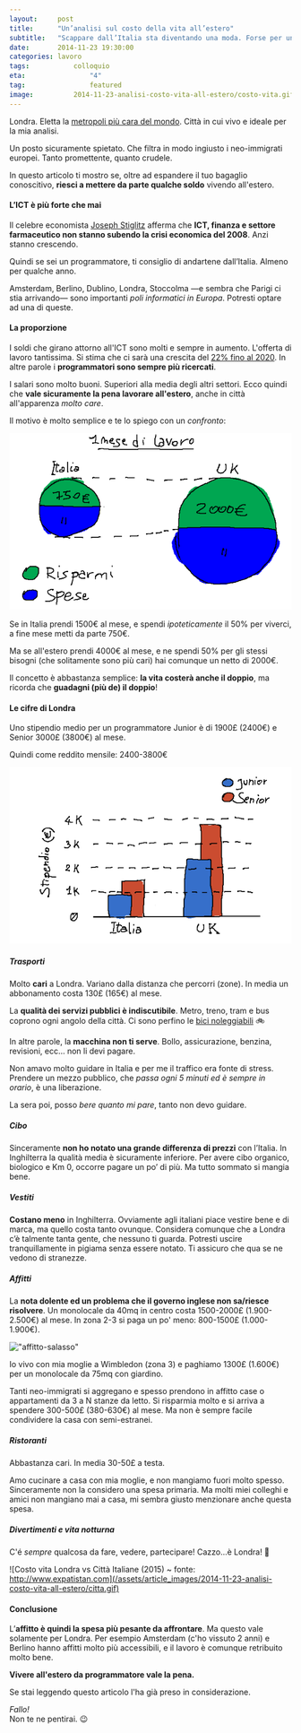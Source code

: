 ```yaml
---
layout:     post
title:      "Un’analisi sul costo della vita all’estero"
subtitle:   "Scappare dall’Italia sta diventando una moda. Forse per un programmatore, dovrebbe essere un’esigenza."
date:       2014-11-23 19:30:00
categories: lavoro
tags: 			colloquio
eta: 				"4"
tag: 				featured
image: 			2014-11-23-analisi-costo-vita-all-estero/costo-vita.gif
---
```


Londra. Eletta la [metropoli più cara del mondo].
Città in cui vivo e ideale per la mia analisi.

Un posto sicuramente spietato. Che filtra in modo ingiusto i neo-immigrati europei. 
Tanto promettente, quanto crudele.

In questo articolo ti mostro se, oltre ad espandere il tuo bagaglio conoscitivo, **riesci a mettere da parte qualche soldo** vivendo all'estero.


#### L’ICT è più forte che mai
Il celebre economista [Joseph Stiglitz] afferma che **ICT, finanza e settore farmaceutico non stanno subendo la crisi economica del 2008**. Anzi stanno crescendo.

Quindi se sei un programmatore, ti consiglio di andartene dall’Italia. Almeno per qualche anno. 

Amsterdam, Berlino, Dublino, Londra, Stoccolma &mdash;e sembra che Parigi ci stia arrivando&mdash; sono importanti *poli informatici in Europa*. Potresti optare ad una di queste.


#### La proporzione
I soldi che girano attorno all'ICT sono molti e sempre in aumento. L'offerta di lavoro tantissima. Si stima che ci sarà una crescita del [22% fino al 2020](http://www.computerworld.com/article/2502348/it-management/it-jobs-will-grow-22--through-2020--says-u-s-.html).
In altre parole i **programmatori sono sempre più ricercati**. 

I salari sono molto buoni. Superiori alla media degli altri settori. Ecco quindi che **vale sicuramente la pena lavorare all'estero**, anche in città all'apparenza *molto care*.

Il motivo è molto semplice e te lo spiego con un *confronto*:

![In Italia arrivi a fine mese con pochi spiccioli](/assets/article_images/2014-11-23-analisi-costo-vita-all-estero/comparazione.gif)

Se in Italia prendi 1500&euro; al mese, e spendi *ipoteticamente* il 50% per viverci, a fine mese metti da parte 750&euro;.

Ma se all'estero prendi 4000&euro; al mese, e ne spendi 50% per gli stessi bisogni (che solitamente sono più cari) hai comunque un netto di 2000&euro;.


Il concetto è abbastanza semplice: **la vita costerà anche il doppio**, ma ricorda che **guadagni (più de) il doppio**!

#### Le cifre di Londra
Uno stipendio medio per un programmatore Junior è di 1900&pound; (2400&euro;) e Senior 3000&pound; (3800&euro;) al mese.

Quindi come reddito mensile: 2400-3800&euro;

![Rapporto Stipendi (Italia - Inghilterra)](/assets/article_images/2014-11-23-analisi-costo-vita-all-estero/stipendi-barchart.gif)

##### Trasporti
Molto **cari** a Londra. Variano dalla distanza che percorri (zone). In media un abbonamento costa 130&pound; (165&euro;) al mese.

La **qualità dei servizi pubblici è indiscutibile**. Metro, treno, tram e bus coprono ogni angolo della città. Ci sono perfino le [bici noleggiabili](https://tfl.gov.uk/modes/cycling/santander-cycles) 🚲

In altre parole, la **macchina non ti serve**. Bollo, assicurazione, benzina, revisioni, ecc… non li devi pagare.

Non amavo molto guidare in Italia e per me il traffico era fonte di stress. 
Prendere un mezzo pubblico, che *passa ogni 5 minuti ed è sempre in orario*, è una liberazione.

La sera poi, posso *bere quanto mi pare*, tanto non devo guidare.

##### Cibo
Sinceramente **non ho notato una grande differenza di prezzi** con l’Italia. In Inghilterra la qualità media è sicuramente inferiore. Per avere cibo organico, biologico e Km 0, occorre pagare un po’ di più. Ma tutto sommato si mangia bene.


##### Vestiti
**Costano meno** in Inghilterra. Ovviamente agli italiani piace vestire bene e di marca, ma quello costa tanto ovunque. Considera comunque che a Londra c’è talmente tanta gente, che nessuno ti guarda.  Potresti uscire tranquillamente in pigiama senza essere notato. Ti assicuro che qua se ne vedono di stranezze.

##### Affitti
La **nota dolente ed un problema che il governo inglese non sa/riesce risolvere**. Un monolocale da 40mq in centro costa 1500-2000&pound; (1.900-2.500&euro;) al mese. In zona 2-3 si paga un po' meno: 800-1500&pound; (1.000-1.900&euro;).

!["affitto-salasso"](https://dl.dropboxusercontent.com/u/1089758/Blog/GIFs/mini-flat.gif)

Io vivo con mia moglie a Wimbledon (zona 3) e paghiamo 1300&pound; (1.600&euro;) per un monolocale da 75mq con giardino.


Tanti neo-immigrati si aggregano e spesso prendono in affitto case o appartamenti da 3 a N stanze da letto.
Si risparmia molto e si arriva a spendere 300-500&pound; (380-630&euro;) al mese. Ma non è sempre facile condividere la casa con semi-estranei.

##### Ristoranti
Abbastanza cari. In media 30-50&pound; a testa.

Amo cucinare a casa con mia moglie, e non mangiamo fuori molto spesso. Sinceramente non la considero una spesa primaria. Ma molti miei colleghi e amici non mangiano mai a casa, mi sembra giusto menzionare anche questa spesa.


##### Divertimenti e vita notturna 
C'é _sempre_ qualcosa da fare, vedere, partecipare!
Cazzo...è Londra! 🍻 

![Costo vita Londra vs Città Italiane (2015) ~ fonte: http://www.expatistan.com](/assets/article_images/2014-11-23-analisi-costo-vita-all-estero/citta.gif)


#### Conclusione
L’**affitto è quindi la spesa più pesante da affrontare**. Ma questo vale solamente per Londra. Per esempio Amsterdam (c'ho vissuto 2 anni) e Berlino hanno affitti molto più accessibili, e il lavoro è comunque retribuito molto bene.

**Vivere all'estero da programmatore vale la pena.**

Se stai leggendo questo articolo l'ha già preso in considerazione. 

*Fallo!*<br/>Non te ne pentirai. 😉


[Joseph Stiglitz]: http://www.josephstiglitz.com/
[metropoli più cara del mondo]: http://www.theguardian.com/uk-news/2014/sep/23/london-overtakes-hong-kong-worlds-most-expensive-city
